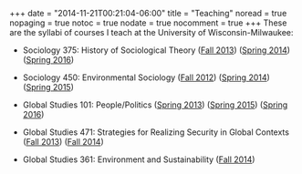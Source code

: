 +++
date = "2014-11-21T00:21:04-06:00"
title = "Teaching"
noread = true
nopaging = true
notoc = true
nodate = true
nocomment = true
+++
These are the syllabi of courses I teach at the University of Wisconsin-Milwaukee:

* Sociology 375: History of Sociological Theory ([Fall 2013](/files/soc-375-fall-2013.pdf)) ([Spring 2014](/files/soc-375-spring-2014.pdf)) ([Spring 2016](/files/soc-375-spring-2016.pdf))

* Sociology 450: Environmental Sociology ([Fall 2012](/files/soc-450-fall-2012.pdf)) ([Spring 2014](/files/soc-450-spring-2014.pdf)) ([Spring 2015](/files/soc-450-spring-2015.pdf))

* Global Studies 101: People/Politics ([Spring 2013](/files/global-101-spring-2013.pdf)) ([Spring 2015](/files/global-101-spring-2015.pdf)) ([Spring 2016](/files/global-101-spring-2016.pdf))

* Global Studies 471: Strategies for Realizing Security in Global Contexts ([Fall 2013](/files/global-471-fall-2013.pdf)) ([Fall 2014](/files/global-471-fall-2014.pdf))

* Global Studies 361: Environment and Sustainability ([Fall 2014](/files/global-361-fall-2014.pdf))

